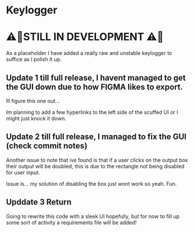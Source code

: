 # Keylogger

## 

# ⚠️🚧STILL IN DEVELOPMENT ⚠️🚧

As a placeholder I have added a really raw and unstable keylogger to suffice as I polish it up.


## Update 1 till full release, I havent managed to get the GUI down due to how FIGMA likes to export. 
Ill figure this one out...

Im planning to add a few hyperlinks to the left side of the scuffed UI or I might just knock it down.

## Update 2 till full release, I managed to fix the GUI (check commit notes)
Another issue to note that ive found is that if a user clicks on the output box their output will be doubled, this is due to the rectangle not being disabled for user input. 

Issue is... my solution of disabling the box just wont work so yeah. Fun.

## Upddate 3 Return

Going to rewrite this code with a sleek UI hopefully, but for now to fill up some sort of activity a requirements file will be added!